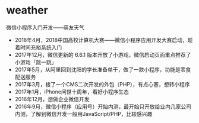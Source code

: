 # weather
微信小程序入门开发——萌友天气
 - 2018年4月，2018中国高校计算机大赛——微信小程序应用开发大赛启动，趁着时间充裕系统入门
 - 2017年12月，微信更新的 6.6.1 版本开放了小游戏，微信启动页面重点推荐了小游戏「跳一跳」
 - 2017年5月，从阿里回到沈阳的学长准备单干，做了一款小程序，功能是零食配送服务
 - 2017年3月，接了一个CMS二次开发的外包（PHP），有点心塞，想转小程序
 - 2017年1月，iPhone问世十周年，看好小程序生态
 - 2016年12月，想做企业微信开发
 - 2016年9月，微信小程序（应用号）开始内测，最开始只开放给业内几家公司内测，了解到微信开发一般用JavaScript/PHP，比较感兴趣
